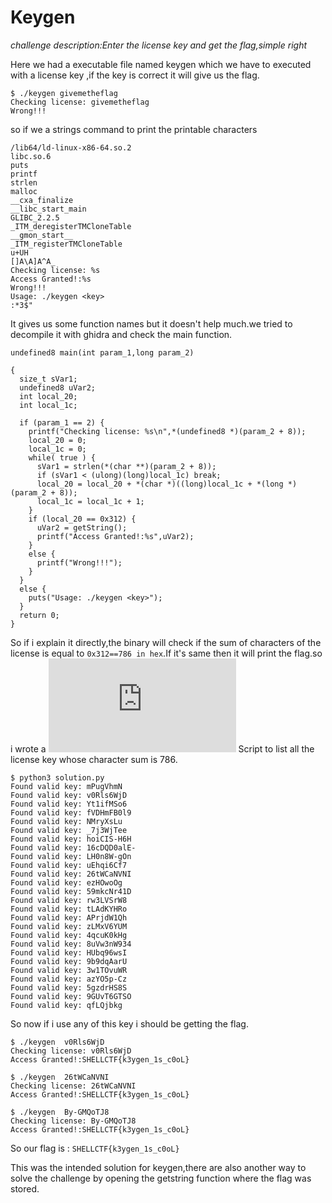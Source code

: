 # Keygen

*challenge description:Enter the license key and get the flag,simple right*

Here we had a executable file named keygen which we have to executed with a license key ,if the key is correct it will give us the flag.

```
$ ./keygen givemetheflag 
Checking license: givemetheflag
Wrong!!!
```
so if we a strings command to print the printable characters

```
/lib64/ld-linux-x86-64.so.2
libc.so.6
puts
printf
strlen
malloc
__cxa_finalize
__libc_start_main
GLIBC_2.2.5
_ITM_deregisterTMCloneTable
__gmon_start__
_ITM_registerTMCloneTable
u+UH
[]A\A]A^A_
Checking license: %s
Access Granted!:%s
Wrong!!!
Usage: ./keygen <key>
:*3$"
```
It gives us some function names but it doesn't help much.we tried to decompile it with ghidra and check the main function. 
```
undefined8 main(int param_1,long param_2)

{
  size_t sVar1;
  undefined8 uVar2;
  int local_20;
  int local_1c;
  
  if (param_1 == 2) {
    printf("Checking license: %s\n",*(undefined8 *)(param_2 + 8));
    local_20 = 0;
    local_1c = 0;
    while( true ) {
      sVar1 = strlen(*(char **)(param_2 + 8));
      if (sVar1 < (ulong)(long)local_1c) break;
      local_20 = local_20 + *(char *)((long)local_1c + *(long *)(param_2 + 8));
      local_1c = local_1c + 1;
    }
    if (local_20 == 0x312) {
      uVar2 = getString();
      printf("Access Granted!:%s",uVar2);
    }
    else {
      printf("Wrong!!!");
    }
  }
  else {
    puts("Usage: ./keygen <key>");
  }
  return 0;
}
```
So if i explain it directly,the binary will check if the sum of characters of the license is equal to `0x312==786 in hex`.If it's same then it will print the flag.so i wrote a ![Python](https://github.com/S-H-E-L-L/S.H.E.L.L-CTF-2022/blob/main/rev/keygen/Solution/solution.py) Script to list all the license key whose character sum is 786.
```
$ python3 solution.py 
Found valid key: mPugVhmN
Found valid key: v0Rls6WjD
Found valid key: Yt1ifMSo6
Found valid key: fVDHmFB0l9
Found valid key: NMryXsLu
Found valid key: _7j3WjTee
Found valid key: hoiCIS-H6H
Found valid key: 16cDQD0alE-
Found valid key: LH0n8W-gOn
Found valid key: uEhqi6Cf7
Found valid key: 26tWCaNVNI
Found valid key: ezHOwoOg
Found valid key: 59mkcNr41D
Found valid key: rw3LVSrW8
Found valid key: tLAdKYHRo
Found valid key: APrjdW1Qh
Found valid key: zLMxV6YUM
Found valid key: 4qcuK0kHg
Found valid key: 8uVw3nW934
Found valid key: HUbq96wsI
Found valid key: 9b9dqAarU
Found valid key: 3w1TOvuWR
Found valid key: azYO5p-Cz
Found valid key: 5gzdrHS8S
Found valid key: 9GUvT6GTSO
Found valid key: qfLQjbkg
```
So now if i use any of this key i should be getting the flag.
```
$ ./keygen  v0Rls6WjD
Checking license: v0Rls6WjD
Access Granted!:SHELLCTF{k3ygen_1s_c0oL}

$ ./keygen  26tWCaNVNI
Checking license: 26tWCaNVNI
Access Granted!:SHELLCTF{k3ygen_1s_c0oL}

$ ./keygen  By-GMQoTJ8
Checking license: By-GMQoTJ8
Access Granted!:SHELLCTF{k3ygen_1s_c0oL}
```

So our flag is : `SHELLCTF{k3ygen_1s_c0oL}`

This was the intended solution for keygen,there are also another way to solve the challenge by opening the getstring function where the flag was stored.

